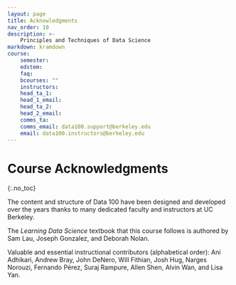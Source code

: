 ```yaml
---
layout: page
title: Acknowledgments
nav_order: 10
description: >-
    Principles and Techniques of Data Science
markdown: kramdown
course:
    semester: 
    edstem: 
    faq: 
    bcourses: ""
    instructors: 
    head_ta_1: 
    head_1_email: 
    head_ta_2: 
    head_2_email: 
    comms_ta: 
    comms_email: data100.support@berkeley.edu
    email: data100.instructors@berkeley.edu
---
```


# Course Acknowledgments
{:.no_toc}

The content and structure of Data 100 have been designed and developed over the years thanks to many dedicated faculty and instructors at UC Berkeley.

The *Learning Data Science* textbook that this course follows is authored by Sam Lau, Joseph Gonzalez, and Deborah Nolan.

Valuable and essential instructional contributors (alphabetical order):
Ani Adhikari,
Andrew Bray,
John DeNero,
Will Fithian,
Josh Hug,
Narges Norouzi,
Fernando Pérez,
Suraj Rampure,
Allen Shen,
Alvin Wan,
and
Lisa Yan.
